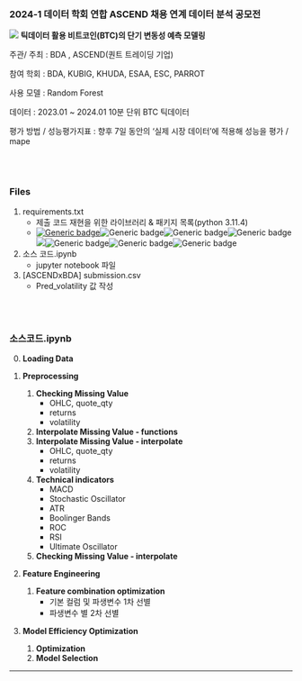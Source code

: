 ### 2024-1 데이터 학회 연합 ASCEND 채용 연계 데이터 분석 공모전

<img src="https://img.shields.io/badge/BTC-F7931A?style=flat&logo=bitcoin&logoColor=white"> **틱데이터 활용 비트코인(BTC)의 단기 변동성 예측 모델링**

주관/ 주최 : BDA , ASCEND(퀀트 트레이딩 기업)

참여 학회 : BDA, KUBIG, KHUDA, ESAA, ESC, PARROT

사용 모델 : Random Forest 

데이터 : 2023.01 ~ 2024.01 10분 단위 BTC 틱데이터 

평가 방법 / 성능평가지표 : 향후 7일 동안의 ‘실제 시장 데이터’에 적용해 성능을 평가 / mape

<br>
</br>

### Files

1. requirements.txt 
   - 제출 코드 재현을 위한 라이브러리 & 패키지 목록(python 3.11.4)
   - [![Generic badge](https://img.shields.io/badge/Python-3.11.4-3776AB.svg)](https://shields.io/)![Generic badge](https://img.shields.io/badge/Pandas-1.5.3-150458.svg)![Generic badge](https://img.shields.io/badge/Numpy-1.24.3-013243.svg)![Generic badge](https://img.shields.io/badge/ScikitLearn-1.3.0-F7931E.svg)<img src="https://img.shields.io/badge/Pmdarima-2.0.4-7F2B7B.svg"/>![Generic badge](https://img.shields.io/badge/statsmodels-0.14.0-150458.svg)![Generic badge](https://img.shields.io/badge/matplotlib-3.7.1-150458.svg)![Generic badge](https://img.shields.io/badge/seaborn-0.12.2-DD0700.svg)
2. 소스 코드.ipynb
   - jupyter notebook 파일
3. [ASCENDxBDA] submission.csv
   - Pred_volatility 값 작성



<br>
</br>



### 소스코드.ipynb

0. **Loading Data**

1. **Preprocessing**
   1. **Checking Missing Value**
      - OHLC, quote_qty
      - returns
      - volatility
   2. **Interpolate Missing Value - functions**
   3. **Interpolate Missing Value - interpolate**
      - OHLC, quote_qty
      - returns
      - volatility
   4. **Technical indicators**
      - MACD
      - Stochastic Oscillator 
      - ATR
      - Boolinger Bands
      - ROC
      - RSI
      - Ultimate Oscillator
   5. **Checking Missing Value - interpolate**



2. **Feature Engineering**
   1. **Feature combination optimization**
      - 기본 컬럼 및 파생변수 1차 선별
      - 파생변수 별 2차 선별



3. **Model Efficiency Optimization**
   1. **Optimization**
   2. **Model Selection**

---



